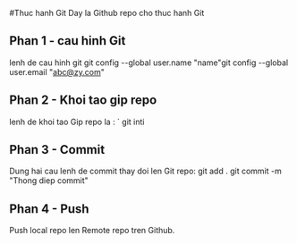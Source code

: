#Thuc hanh Git
Day la Github repo cho thuc hanh Git
## Phan 1 - cau hinh Git
lenh de cau hinh git
git config --global user.name "name"git config --global user.email "abc@zy.com"
## Phan 2 - Khoi tao gip repo
lenh de khoi tao Gip repo la : ` git inti
## Phan 3 - Commit
Dung hai cau lenh de commit thay doi len Git repo:
git add .
git commit -m "Thong diep commit"
## Phan 4 - Push
Push local repo len Remote repo tren Github.
